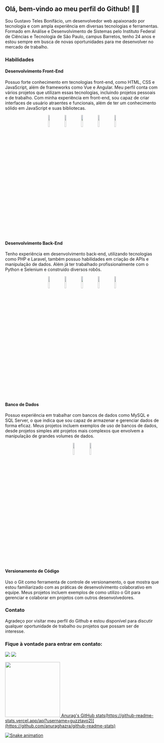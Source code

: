
   <link rel="stylesheet" type='text/css' href="https://cdn.jsdelivr.net/gh/devicons/devicon@latest/devicon.min.css" />
          
   <h2>Olá, bem-vindo ao meu perfil do Github! 👨‍💻</h2>
    <p>Sou Gustavo Teles Bonifácio, um desenvolvedor web apaixonado por tecnologia e com ampla experiência em diversas
        tecnologias e ferramentas. Formado em Análise e Desenvolvimento de Sistemas pelo Instituto Federal de Ciências e
        Tecnologia de São Paulo, campus Barretos, tenho 24 anos e estou sempre em busca de novas oportunidades para me
        desenvolver no mercado de trabalho.</p>
    <h3>Habilidades </h3>
    <h4>Desenvolvimento Front-End</h4>
    <p>Possuo forte conhecimento em tecnologias front-end, como HTML, CSS e JavaScript, além de frameworks como Vue e
        Angular. Meu perfil conta com vários projetos que utilizam essas tecnologias, incluindo projetos pessoais e de
        trabalho. Com minha experiência em front-end, sou capaz de criar interfaces de usuário atraentes e funcionais,
        além de ter um conhecimento sólido em JavaScript e suas bibliotecas.</p>
   <p align='center'>
         <img width="10%" height="auto" src="https://cdn.jsdelivr.net/gh/devicons/devicon@latest/icons/html5/html5-original.svg" />
         <img width="10%" height="auto" src="https://cdn.jsdelivr.net/gh/devicons/devicon@latest/icons/vuejs/vuejs-original-wordmark.svg" />
         <img width="10%" height="auto" src="https://cdn.jsdelivr.net/gh/devicons/devicon@latest/icons/css3/css3-original.svg" />
         <img width="10%" height="auto" src="https://cdn.jsdelivr.net/gh/devicons/devicon@latest/icons/javascript/javascript-original.svg" />
         <img width="10%" height="auto" src="https://cdn.jsdelivr.net/gh/devicons/devicon@latest/icons/angular/angular-original.svg" />
   </p>
    <h4>Desenvolvimento Back-End</h4>
    <p>Tenho experiência em desenvolvimento back-end, utilizando tecnologias como PHP e Laravel, também
        possuo habilidades em criação de APIs e manipulação de dados. Além já ter trabalhado profissionalmente com o Python e Selenium e construído diversos robôs.
    </p>
  <p align='center'>
         <img width="10%" height="auto" src="https://cdn.jsdelivr.net/gh/devicons/devicon@latest/icons/php/php-original.svg" />
         <img width="10%" height="auto" src="https://cdn.jsdelivr.net/gh/devicons/devicon@latest/icons/laravel/laravel-original-wordmark.svg" />
         <img width="10%" height="auto" src="https://cdn.jsdelivr.net/gh/devicons/devicon@latest/icons/python/python-original.svg" />
         <img width="10%" height="auto" src="https://cdn.jsdelivr.net/gh/devicons/devicon@latest/icons/linux/linux-original.svg" />
         <img width="10%" height="auto" src="https://cdn.jsdelivr.net/gh/devicons/devicon@latest/icons/ubuntu/ubuntu-original.svg" />
   </p>
    <h4>Banco de Dados</h4>
    <p>Possuo experiência em trabalhar com bancos de dados como MySQL e SQL Server, o que indica que sou capaz de
        armazenar e gerenciar dados de forma eficaz. Meus projetos incluem exemplos de uso de bancos de dados, desde
        projetos simples até projetos mais complexos que envolvem a manipulação de grandes volumes de dados.
    </p>
   <p align='center'>
      <img width="10%" height="auto" src="https://cdn.jsdelivr.net/gh/devicons/devicon@latest/icons/mysql/mysql-original-wordmark.svg" />
      <img width="10%" height="auto" src="https://cdn.jsdelivr.net/gh/devicons/devicon@latest/icons/microsoftsqlserver/microsoftsqlserver-original-wordmark.svg" />   
   </p>
        
 <h4>Versionamento de Código</h4>
    <p>Uso o Git como ferramenta de controle de versionamento, o que mostra que estou familiarizado com as práticas de
        desenvolvimento colaborativo em equipe. Meus projetos incluem exemplos de como utilizo o Git para gerenciar e
        colaborar em projetos com outros desenvolvedores.</p>
    <h3>Contato</h3>
    <p>Agradeço por visitar meu perfil do Github e estou disponível para discutir qualquer oportunidade de trabalho ou
        projetos que possam ser de interesse.</p>
   <h3>Fique à vontade para entrar em contato:</h3>
   <p>
      <a href = "mailto:gustavo_bonifacio2020@outlook.com"><img loading="lazy" src="https://img.shields.io/badge/Email-296bce?style=for-the-badge&logo=outlook&logoColor=white" target="_blank"></a>
      <a href="https://www.linkedin.com/in/guzztavo2/" target="_blank"><img loading="lazy" src="https://img.shields.io/badge/-LinkedIn-%230077B5?style=for-the-badge&logo=linkedin&logoColor=white" target="_blank"></a>   
   </p>

   <div width="100%">
<a href="https://github.com/guzztavo2">
<img loading="lazy" height="180em" src="https://github-readme-stats.vercel.app/api/top-langs/?username=guzztavo2&layout=compact&langs_count=7&theme=dracula"/>
Anurag's GitHub stats(https://github-readme-stats.vercel.app/api?username=guzztavo2)](https://github.com/anuraghazra/github-readme-stats)
</div>

![Snake animation](https://github.com/guzztavo2/guzztavo2/blob/output/github-contribution-grid-snake.svg)

